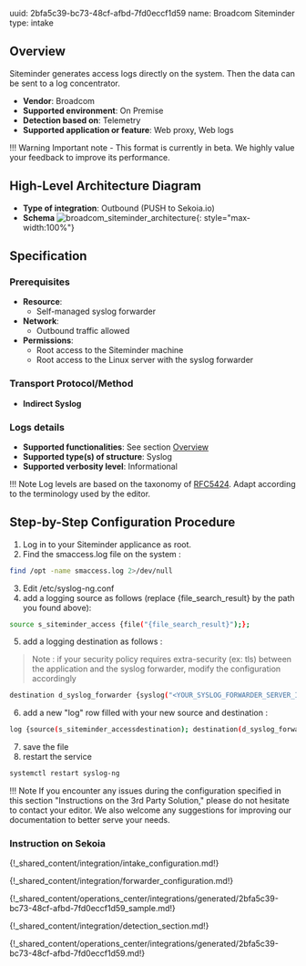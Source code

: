 uuid: 2bfa5c39-bc73-48cf-afbd-7fd0eccf1d59
name: Broadcom Siteminder
type: intake

## Overview

Siteminder generates access logs directly on the system. Then the data can be sent to a log concentrator.

- **Vendor**: Broadcom
- **Supported environment**: On Premise
- **Detection based on**: Telemetry
- **Supported application or feature**: Web proxy, Web logs

!!! Warning
    Important note - This format is currently in beta. We highly value your feedback to improve its performance.

## High-Level Architecture Diagram

- **Type of integration**: Outbound (PUSH to Sekoia.io)
- **Schema**
![broadcom_siteminder_architecture](/assets/integration/broadcom_siteminder_architecture.png){: style="max-width:100%"}

## Specification

### Prerequisites

- **Resource**:
    - Self-managed syslog forwarder
- **Network**:
    - Outbound traffic allowed
- **Permissions**:
    - Root access to the Siteminder machine
    - Root access to the Linux server with the syslog forwarder

### Transport Protocol/Method

- **Indirect Syslog**

### Logs details

- **Supported functionalities**: See section [Overview](#overview)
- **Supported type(s) of structure**: Syslog
- **Supported verbosity level**: Informational

!!! Note
    Log levels are based on the taxonomy of [RFC5424](https://datatracker.ietf.org/doc/html/rfc5424). Adapt according to the terminology used by the editor.

## Step-by-Step Configuration Procedure

1. Log in to your Siteminder applicance as root.
2. Find the smaccess.log file on the system :
```bash
find /opt -name smaccess.log 2>/dev/null
```
3. Edit /etc/syslog-ng.conf
4. add a logging source as follows (replace {file_search_result} by the path you found above):
```bash
source s_siteminder_access {file("{file_search_result}");};
```
5. add a logging destination as follows :
> Note : if your security policy requires extra-security (ex: tls) between the application and the syslog forwarder, modify the configuration accordingly
```bash
destination d_syslog_forwarder {syslog("<YOUR_SYSLOG_FORWARDER_SERVER_IP>" transport("tcp") port(514));};
```
6. add a new "log" row filled with your new source and destination :
```bash
log {source(s_siteminder_accessdestination); destination(d_syslog_forwarder);};
```
7. save the file
8. restart the service
```bash
systemctl restart syslog-ng
```
!!! Note
    If you encounter any issues during the configuration specified in this section "Instructions on the 3rd Party Solution," please do not hesitate to contact your editor. We also welcome any suggestions for improving our documentation to better serve your needs.

### Instruction on Sekoia

{!_shared_content/integration/intake_configuration.md!}

{!_shared_content/integration/forwarder_configuration.md!}

{!_shared_content/operations_center/integrations/generated/2bfa5c39-bc73-48cf-afbd-7fd0eccf1d59_sample.md!}

{!_shared_content/integration/detection_section.md!}

{!_shared_content/operations_center/integrations/generated/2bfa5c39-bc73-48cf-afbd-7fd0eccf1d59.md!}
